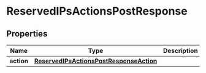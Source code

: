

# ReservedIPsActionsPostResponse


## Properties

| Name | Type | Description | Notes |
|------------ | ------------- | ------------- | -------------|
|**action** | [**ReservedIPsActionsPostResponseAction**](ReservedIPsActionsPostResponseAction.md) |  |  [optional] |



